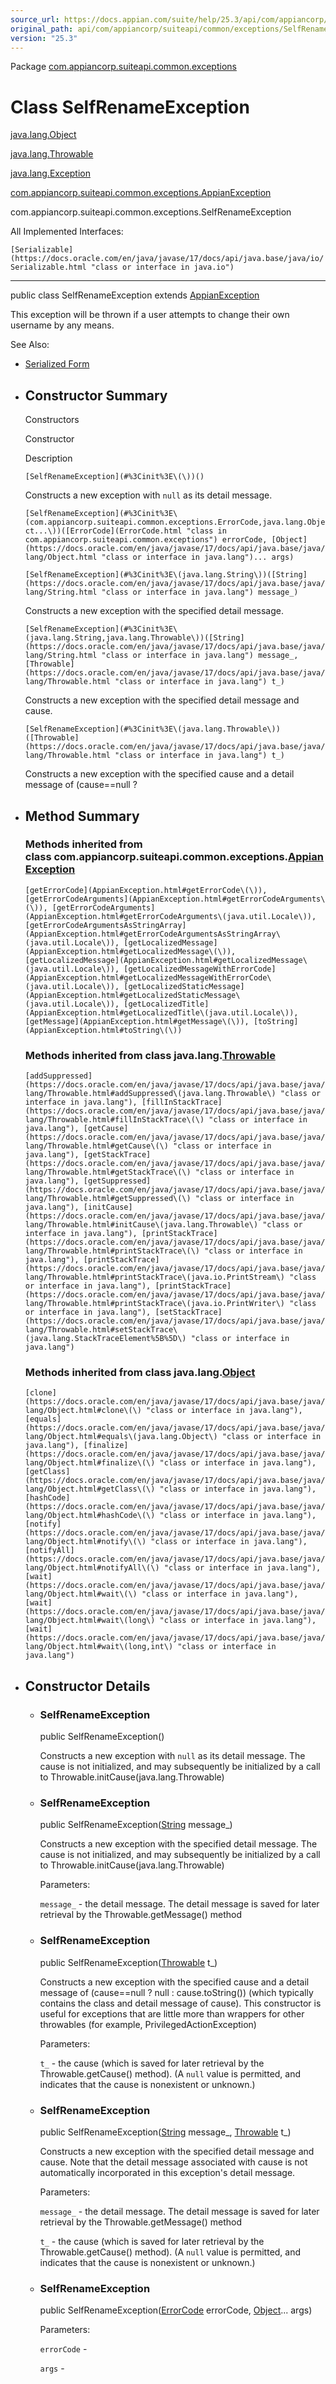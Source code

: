 ```yaml
---
source_url: https://docs.appian.com/suite/help/25.3/api/com/appiancorp/suiteapi/common/exceptions/SelfRenameException.html
original_path: api/com/appiancorp/suiteapi/common/exceptions/SelfRenameException.html
version: "25.3"
---
```


Package [com.appiancorp.suiteapi.common.exceptions](package-summary.html)

# Class SelfRenameException

[java.lang.Object](https://docs.oracle.com/en/java/javase/17/docs/api/java.base/java/lang/Object.html "class or interface in java.lang")

[java.lang.Throwable](https://docs.oracle.com/en/java/javase/17/docs/api/java.base/java/lang/Throwable.html "class or interface in java.lang")

[java.lang.Exception](https://docs.oracle.com/en/java/javase/17/docs/api/java.base/java/lang/Exception.html "class or interface in java.lang")

[com.appiancorp.suiteapi.common.exceptions.AppianException](AppianException.html "class in com.appiancorp.suiteapi.common.exceptions")

com.appiancorp.suiteapi.common.exceptions.SelfRenameException

All Implemented Interfaces:

`[Serializable](https://docs.oracle.com/en/java/javase/17/docs/api/java.base/java/io/Serializable.html "class or interface in java.io")`

* * *

public class SelfRenameException extends [AppianException](AppianException.html "class in com.appiancorp.suiteapi.common.exceptions")

This exception will be thrown if a user attempts to change their own username by any means.

See Also:

-   [Serialized Form](../../../../../serialized-form.html#com.appiancorp.suiteapi.common.exceptions.SelfRenameException)

-   ## Constructor Summary

    Constructors

    Constructor

    Description

    `[SelfRenameException](#%3Cinit%3E\(\))()`

    Constructs a new exception with `null` as its detail message.

    `[SelfRenameException](#%3Cinit%3E\(com.appiancorp.suiteapi.common.exceptions.ErrorCode,java.lang.Object...\))([ErrorCode](ErrorCode.html "class in com.appiancorp.suiteapi.common.exceptions") errorCode, [Object](https://docs.oracle.com/en/java/javase/17/docs/api/java.base/java/lang/Object.html "class or interface in java.lang")... args)`

    `[SelfRenameException](#%3Cinit%3E\(java.lang.String\))([String](https://docs.oracle.com/en/java/javase/17/docs/api/java.base/java/lang/String.html "class or interface in java.lang") message_)`

    Constructs a new exception with the specified detail message.

    `[SelfRenameException](#%3Cinit%3E\(java.lang.String,java.lang.Throwable\))([String](https://docs.oracle.com/en/java/javase/17/docs/api/java.base/java/lang/String.html "class or interface in java.lang") message_, [Throwable](https://docs.oracle.com/en/java/javase/17/docs/api/java.base/java/lang/Throwable.html "class or interface in java.lang") t_)`

    Constructs a new exception with the specified detail message and cause.

    `[SelfRenameException](#%3Cinit%3E\(java.lang.Throwable\))([Throwable](https://docs.oracle.com/en/java/javase/17/docs/api/java.base/java/lang/Throwable.html "class or interface in java.lang") t_)`

    Constructs a new exception with the specified cause and a detail message of (cause==null ?

-   ## Method Summary

    ### Methods inherited from class com.appiancorp.suiteapi.common.exceptions.[AppianException](AppianException.html "class in com.appiancorp.suiteapi.common.exceptions")

    `[getErrorCode](AppianException.html#getErrorCode\(\)), [getErrorCodeArguments](AppianException.html#getErrorCodeArguments\(\)), [getErrorCodeArguments](AppianException.html#getErrorCodeArguments\(java.util.Locale\)), [getErrorCodeArgumentsAsStringArray](AppianException.html#getErrorCodeArgumentsAsStringArray\(java.util.Locale\)), [getLocalizedMessage](AppianException.html#getLocalizedMessage\(\)), [getLocalizedMessage](AppianException.html#getLocalizedMessage\(java.util.Locale\)), [getLocalizedMessageWithErrorCode](AppianException.html#getLocalizedMessageWithErrorCode\(java.util.Locale\)), [getLocalizedStaticMessage](AppianException.html#getLocalizedStaticMessage\(java.util.Locale\)), [getLocalizedTitle](AppianException.html#getLocalizedTitle\(java.util.Locale\)), [getMessage](AppianException.html#getMessage\(\)), [toString](AppianException.html#toString\(\))`

    ### Methods inherited from class java.lang.[Throwable](https://docs.oracle.com/en/java/javase/17/docs/api/java.base/java/lang/Throwable.html "class or interface in java.lang")

    `[addSuppressed](https://docs.oracle.com/en/java/javase/17/docs/api/java.base/java/lang/Throwable.html#addSuppressed\(java.lang.Throwable\) "class or interface in java.lang"), [fillInStackTrace](https://docs.oracle.com/en/java/javase/17/docs/api/java.base/java/lang/Throwable.html#fillInStackTrace\(\) "class or interface in java.lang"), [getCause](https://docs.oracle.com/en/java/javase/17/docs/api/java.base/java/lang/Throwable.html#getCause\(\) "class or interface in java.lang"), [getStackTrace](https://docs.oracle.com/en/java/javase/17/docs/api/java.base/java/lang/Throwable.html#getStackTrace\(\) "class or interface in java.lang"), [getSuppressed](https://docs.oracle.com/en/java/javase/17/docs/api/java.base/java/lang/Throwable.html#getSuppressed\(\) "class or interface in java.lang"), [initCause](https://docs.oracle.com/en/java/javase/17/docs/api/java.base/java/lang/Throwable.html#initCause\(java.lang.Throwable\) "class or interface in java.lang"), [printStackTrace](https://docs.oracle.com/en/java/javase/17/docs/api/java.base/java/lang/Throwable.html#printStackTrace\(\) "class or interface in java.lang"), [printStackTrace](https://docs.oracle.com/en/java/javase/17/docs/api/java.base/java/lang/Throwable.html#printStackTrace\(java.io.PrintStream\) "class or interface in java.lang"), [printStackTrace](https://docs.oracle.com/en/java/javase/17/docs/api/java.base/java/lang/Throwable.html#printStackTrace\(java.io.PrintWriter\) "class or interface in java.lang"), [setStackTrace](https://docs.oracle.com/en/java/javase/17/docs/api/java.base/java/lang/Throwable.html#setStackTrace\(java.lang.StackTraceElement%5B%5D\) "class or interface in java.lang")`

    ### Methods inherited from class java.lang.[Object](https://docs.oracle.com/en/java/javase/17/docs/api/java.base/java/lang/Object.html "class or interface in java.lang")

    `[clone](https://docs.oracle.com/en/java/javase/17/docs/api/java.base/java/lang/Object.html#clone\(\) "class or interface in java.lang"), [equals](https://docs.oracle.com/en/java/javase/17/docs/api/java.base/java/lang/Object.html#equals\(java.lang.Object\) "class or interface in java.lang"), [finalize](https://docs.oracle.com/en/java/javase/17/docs/api/java.base/java/lang/Object.html#finalize\(\) "class or interface in java.lang"), [getClass](https://docs.oracle.com/en/java/javase/17/docs/api/java.base/java/lang/Object.html#getClass\(\) "class or interface in java.lang"), [hashCode](https://docs.oracle.com/en/java/javase/17/docs/api/java.base/java/lang/Object.html#hashCode\(\) "class or interface in java.lang"), [notify](https://docs.oracle.com/en/java/javase/17/docs/api/java.base/java/lang/Object.html#notify\(\) "class or interface in java.lang"), [notifyAll](https://docs.oracle.com/en/java/javase/17/docs/api/java.base/java/lang/Object.html#notifyAll\(\) "class or interface in java.lang"), [wait](https://docs.oracle.com/en/java/javase/17/docs/api/java.base/java/lang/Object.html#wait\(\) "class or interface in java.lang"), [wait](https://docs.oracle.com/en/java/javase/17/docs/api/java.base/java/lang/Object.html#wait\(long\) "class or interface in java.lang"), [wait](https://docs.oracle.com/en/java/javase/17/docs/api/java.base/java/lang/Object.html#wait\(long,int\) "class or interface in java.lang")`

-   ## Constructor Details

    -   ### SelfRenameException

        public SelfRenameException()

        Constructs a new exception with `null` as its detail message. The cause is not initialized, and may subsequently be initialized by a call to Throwable.initCause(java.lang.Throwable)

    -   ### SelfRenameException

        public SelfRenameException([String](https://docs.oracle.com/en/java/javase/17/docs/api/java.base/java/lang/String.html "class or interface in java.lang") message\_)

        Constructs a new exception with the specified detail message. The cause is not initialized, and may subsequently be initialized by a call to Throwable.initCause(java.lang.Throwable)

        Parameters:

        `message_` - the detail message. The detail message is saved for later retrieval by the Throwable.getMessage() method

    -   ### SelfRenameException

        public SelfRenameException([Throwable](https://docs.oracle.com/en/java/javase/17/docs/api/java.base/java/lang/Throwable.html "class or interface in java.lang") t\_)

        Constructs a new exception with the specified cause and a detail message of (cause==null ? null : cause.toString()) (which typically contains the class and detail message of cause). This constructor is useful for exceptions that are little more than wrappers for other throwables (for example, PrivilegedActionException)

        Parameters:

        `t_` - the cause (which is saved for later retrieval by the Throwable.getCause() method). (A `null` value is permitted, and indicates that the cause is nonexistent or unknown.)

    -   ### SelfRenameException

        public SelfRenameException([String](https://docs.oracle.com/en/java/javase/17/docs/api/java.base/java/lang/String.html "class or interface in java.lang") message\_, [Throwable](https://docs.oracle.com/en/java/javase/17/docs/api/java.base/java/lang/Throwable.html "class or interface in java.lang") t\_)

        Constructs a new exception with the specified detail message and cause. Note that the detail message associated with cause is not automatically incorporated in this exception's detail message.

        Parameters:

        `message_` - the detail message. The detail message is saved for later retrieval by the Throwable.getMessage() method

        `t_` - the cause (which is saved for later retrieval by the Throwable.getCause() method). (A `null` value is permitted, and indicates that the cause is nonexistent or unknown.)

    -   ### SelfRenameException

        public SelfRenameException([ErrorCode](ErrorCode.html "class in com.appiancorp.suiteapi.common.exceptions") errorCode, [Object](https://docs.oracle.com/en/java/javase/17/docs/api/java.base/java/lang/Object.html "class or interface in java.lang")... args)

        Parameters:

        `errorCode` -

        `args` -